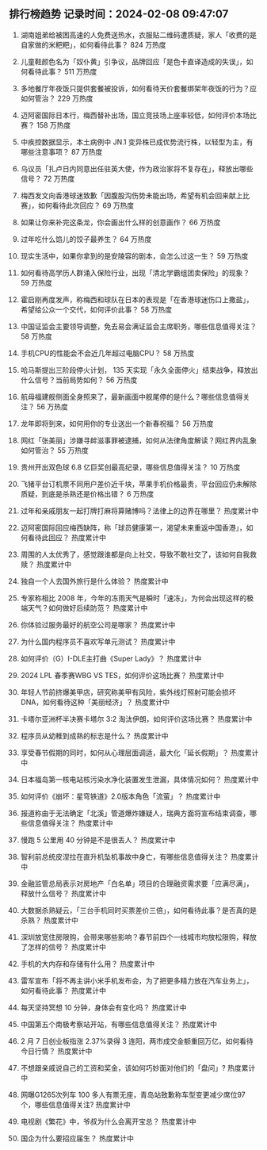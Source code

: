 
## 排行榜趋势 记录时间：2024-02-08 09:47:07
  
  1. 湖南姐弟给被困高速的人免费送热水，衣服贴二维码遭质疑，家人「收费的是自家做的米粑粑」，如何看待此事？ 824 万热度
    
  2. 儿童鞋颜色名为「奴仆黄」引争议，品牌回应「是色卡直译造成的失误」，如何看待此事？ 511 万热度
    
  3. 多地餐厅年夜饭只提供套餐被投诉，如何看待天价套餐绑架年夜饭的行为？应如何管治？ 229 万热度
    
  4. 迈阿密国际日本行，梅西替补出场，国立竞技场上座率较低，如何评价本场比赛？ 158 万热度
    
  5. 中疾控数据显示，本土病例中 JN.1 变异株已成优势流行株，以轻型为主，有哪些注意事项？ 87 万热度
    
  6. 乌议员「扎卢日内同意出任驻英大使，作为政治家将不复存在」，释放出哪些信号？ 72 万热度
    
  7. 梅西发文向香港球迷致歉「因腹股沟伤势未能出场，希望有机会回来献上比赛」，如何看待此次回应？ 69 万热度
    
  8. 如果让你来补完这条龙，你会画出什么样的创意画作？ 66 万热度
    
  9. 过年吃什么馅儿的饺子最养生？ 64 万热度
    
  10. 现实生活中，如果你拿到的是安陵容的剧本，会怎么过这一生？ 59 万热度
    
  11. 如何看待高学历人群涌入保险行业，出现「清北学霸组团卖保险」的现象？ 59 万热度
    
  12. 霍启刚再度发声，称梅西和球队在日本的表现是「在香港球迷伤口上撒盐」，希望给公众一个交代，如何评价此事？ 58 万热度
    
  13. 中国证监会主要领导调整，免去易会满证监会主席职务，哪些信息值得关注？ 58 万热度
    
  14. 手机CPU的性能会不会近几年超过电脑CPU？ 58 万热度
    
  15. 哈马斯提出三阶段停火计划， 135 天实现「永久全面停火」结束战争，释放出什么信号？当前局势如何？ 56 万热度
    
  16. 航母福建舰侧面全身照来了，最新画面中舰尾停的是什么？哪些信息值得关注？ 56 万热度
    
  17. 龙年即将到来，如何用你的专业送出一个新春祝福？ 56 万热度
    
  18. 网红「张美丽」涉嫌寻衅滋事罪被逮捕，如何从法律角度解读？网红界内乱象如何管治？ 55 万热度
    
  19. 贵州开出双色球 6.8 亿巨奖创最高纪录，哪些信息值得关注？ 10 万热度
    
  20. 飞猪平台订机票不同用户差价近千块，苹果手机价格最贵，平台回应仍未解除质疑，到底是杀熟还是价格出错？ 6 万热度
    
  21. 过年和亲戚朋友一起打牌打麻将算赌博吗？法律上的边界在哪里？ 热度累计中
    
  22. 迈阿密国际回应梅西缺阵，称「球员健康第一，渴望未来重返中国香港」，如何看待此回应？ 热度累计中
    
  23. 周围的人太优秀了，感觉跟谁都是向上社交，导致不敢社交了，该如何自我救赎？ 热度累计中
    
  24. 独自一个人去国外旅行是什么体验？ 热度累计中
    
  25. 专家称相比 2008 年，今年的冻雨天气是瞬时「速冻」，为何会出现这样的极端天气？如何做好后续防范？ 热度累计中
    
  26. 你体验过服务最好的航空公司是哪家？ 热度累计中
    
  27. 为什么国内程序员不喜欢写单元测试？ 热度累计中
    
  28. 如何评价（G）I-DLE主打曲《Super Lady》？ 热度累计中
    
  29. 2024 LPL 春季赛WBG VS TES，如何评价这场比赛？ 热度累计中
    
  30. 年轻人节前挤爆美甲店，研究称美甲有风险，紫外线灯照射可能会损坏 DNA，如何看待这种「美丽经济」？ 热度累计中
    
  31. 卡塔尔亚洲杯半决赛卡塔尔 3:2 淘汰伊朗，如何评价这场比赛？ 热度累计中
    
  32. 程序员从幼稚到成熟的标志是什么？ 热度累计中
    
  33. 享受春节假期的同时，如何从心理层面调适，最大化「延长假期」？ 热度累计中
    
  34. 日本福岛第一核电站核污染水净化装置发生泄漏，具体情况如何？ 热度累计中
    
  35. 如何评价《崩坏：星穹铁道》2.0版本角色「流萤」？ 热度累计中
    
  36. 报道称由于无法确定「北溪」管道爆炸嫌疑人，瑞典方面将宣布结束调查，哪些信息值得关注？ 热度累计中
    
  37. 慢跑 5 公里用 40 分钟是不是很丢人？ 热度累计中
    
  38. 智利前总统皮涅拉在直升机坠机事故中身亡，有哪些信息值得关注？ 热度累计中
    
  39. 金融监管总局表示对房地产「白名单」项目的合理融资需求要「应满尽满」，释放什么信号？ 热度累计中
    
  40. 大数据杀熟疑云，「三台手机同时买票差价三倍」，如何看待此事？是否真的是杀熟？ 热度累计中
    
  41. 深圳放宽住房限购，会带来哪些影响？春节前四个一线城市均放松限购，释放了怎样的信号？ 热度累计中
    
  42. 手机的大内存和存储有什么用？ 热度累计中
    
  43. 雷军宣布「将不再主讲小米手机发布会，为了把更多精力放在汽车业务上」，如何看待此事？ 热度累计中
    
  44. 每天坚持冥想 10 分钟，身体会有变化吗？ 热度累计中
    
  45. 中国第五个南极考察站开站，有哪些信息值得关注？ 热度累计中
    
  46. 2 月 7 日创业板指涨 2.37%录得 3 连阳，两市成交金额重回万亿，如何看待今日行情？ 热度累计中
    
  47. 不想跟亲戚说自己的工资和奖金，该如何巧妙面对他们的「盘问」? 热度累计中
    
  48. 网曝G1265次列车 100 多人有票无座，青岛站致歉称车型变更减少席位97个，哪些信息值得关注? 热度累计中
    
  49. 电视剧《繁花》中，爷叔为什么会离开宝总？ 热度累计中
    
  50. 国企为什么要招应届生？ 热度累计中
    